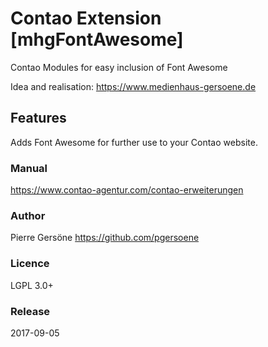 # Contao Extension [mhgFontAwesome]

Contao Modules for easy inclusion of Font Awesome 


Idea and realisation: https://www.medienhaus-gersoene.de

## Features

Adds Font Awesome for further use to your Contao website.


### Manual
https://www.contao-agentur.com/contao-erweiterungen


### Author
Pierre Gersöne <https://github.com/pgersoene> 


### Licence
LGPL 3.0+


### Release
2017-09-05